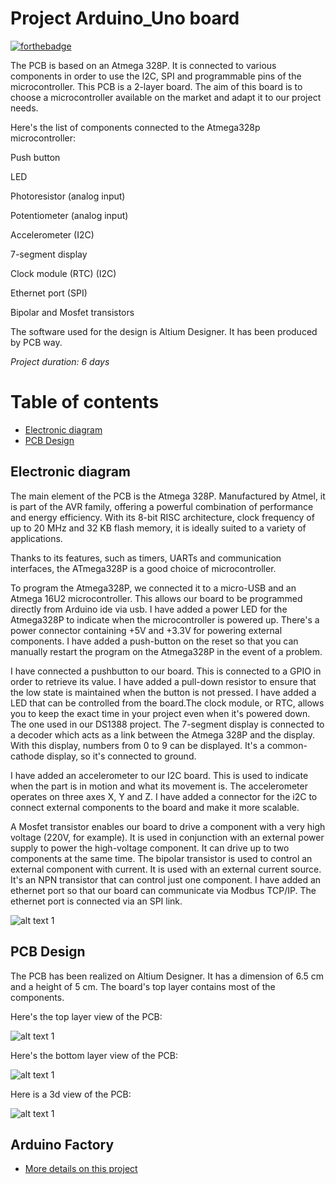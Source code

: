 # Project Arduino_Uno board 

[![forthebadge](https://forthebadge.com/images/badges/built-with-love.svg)](https://forthebadge.com)

The PCB is based on an Atmega 328P. It is connected to various components in order to use the I2C, SPI and programmable pins of the microcontroller. This PCB is a 2-layer board. The aim of this board is to choose a microcontroller available on the market and adapt it to our project needs.

Here's the list of components connected to the Atmega328p microcontroller:

Push button

LED

Photoresistor (analog input)

Potentiometer (analog input)

Accelerometer (I2C)

7-segment display

Clock module (RTC) (I2C)

Ethernet port (SPI)

Bipolar and Mosfet transistors

The software used for the design is Altium Designer. It has been produced by PCB way.

*Project duration: 6 days*


# Table of contents
- [Electronic diagram](#electronic-diagram)
- [PCB Design](#pcb-design)
  

## Electronic diagram

The main element of the PCB is the Atmega 328P. Manufactured by Atmel, it is part of the AVR family, offering a powerful combination of performance and energy efficiency. With its 8-bit RISC architecture, clock frequency of up to 20 MHz and 32 KB flash memory, it is ideally suited to a variety of applications.

Thanks to its features, such as timers, UARTs and communication interfaces, the ATmega328P is a good choice of microcontroller.

To program the Atmega328P, we connected it to a micro-USB and an Atmega 16U2 microcontroller. This allows our board to be programmed directly from Arduino ide via usb.
I have added a power LED for the Atmega328P to indicate when the microcontroller is powered up. There's a power connector containing +5V and +3.3V for powering external components.
I have added a push-button on the reset so that you can manually restart the program on the Atmega328P in the event of a problem.

I have connected a pushbutton to our board. This is connected to a GPIO in order to retrieve its value.  I have added a pull-down resistor to ensure that the low state is maintained when the button is not pressed.
I have added a LED that can be controlled from the board.The clock module, or RTC, allows you to keep the exact time in your project even when it's powered down. The one used in our DS1388 project.
The 7-segment display is connected to a decoder which acts as a link between the Atmega 328P and the display. With this display, numbers from 0 to 9 can be displayed. It's a common-cathode display, so it's connected to ground.

I have added an accelerometer to our I2C board. This is used to indicate when the part is in motion and what its movement is. The accelerometer operates on three axes X, Y and Z.
I have added a connector for the i2C to connect external components to the board and make it more scalable.

A Mosfet transistor enables our board to drive a component with a very high voltage (220V, for example).  It is used in conjunction with an external power supply to power the high-voltage component. It can drive up to two components at the same time.
The bipolar transistor is used to control an external component with current. It is used with an external current source. It's an NPN transistor that can control just one component.
I have added an ethernet port so that our board can communicate via Modbus TCP/IP. The ethernet port is connected via an SPI link.

![alt text 1](atmega328P_picture/1.png) 



## PCB Design

The PCB has been realized on Altium Designer. It has a dimension of 6.5 cm and a height of 5 cm.  The board's top layer contains most of the components. 

Here's the top layer view of the PCB:

![alt text 1](atmega328P_picture/ard1.png) 

Here's the bottom layer view of the PCB:

![alt text 1](atmega328P_picture/ard2.png) 

Here is a 3d view of the PCB:

![alt text 1](atmega328P_picture/ard3.png) 


## Arduino Factory

 * [More details on this project](https://arduinofactory.fr/carte-pcb-atmega328p/)
  





